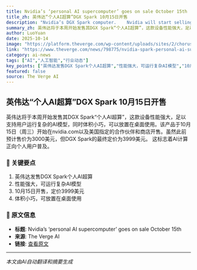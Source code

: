 ```yaml
---
title: Nvidia’s ‘personal AI supercomputer’ goes on sale October 15th
title_zh: 英伟达“个人AI超算”DGX Spark 10月15日开售
description: "Nvidia’s DGX Spark computer.	  Nvidia will start selling its DGX Spark “personal AI supercomputer” this week. The machine is powerful enough to let users work on sophisticated AI models but small enou"
summary_zh: 英伟达将于本周开始发售其DGX Spark“个人AI超算”，这款设备性能强大，足以支持用户运行复杂的AI模型，同时体积小巧，可以放置在桌面使用。该产品于10月15日（周三）开始在nvidia.com以及美国指定的合作伙伴和商店开售。虽然此前预计售价为3000美元，但DGX Spark的最终定价为3999美元。 这标志着AI计算正向个人用户普及。
author: LuoYuan
date: 2025-10-14
image: "https://platform.theverge.com/wp-content/uploads/sites/2/chorus/uploads/chorus_asset/file/25822628/PXL_20250108_162058411.jpg?quality=90&strip=all&crop=0%2C15.226825767778%2C100%2C69.546348464445&w=1200"
link: "https://www.theverge.com/news/798775/nvidia-spark-personal-ai-supercomputer"
category: ai-news
tags: ["AI","人工智能","行业动态"]
key_points: ["英伟达发售DGX Spark个人AI超算","性能强大，可运行复杂AI模型","10月15日开售，定价3999美元","体积小巧，可放置在桌面使用"]
featured: false
source: The Verge AI
---
```


## 英伟达“个人AI超算”DGX Spark 10月15日开售

英伟达将于本周开始发售其DGX Spark“个人AI超算”，这款设备性能强大，足以支持用户运行复杂的AI模型，同时体积小巧，可以放置在桌面使用。该产品于10月15日（周三）开始在nvidia.com以及美国指定的合作伙伴和商店开售。虽然此前预计售价为3000美元，但DGX Spark的最终定价为3999美元。 这标志着AI计算正向个人用户普及。

### 🔑 关键要点
1. 英伟达发售DGX Spark个人AI超算
2. 性能强大，可运行复杂AI模型
3. 10月15日开售，定价3999美元
4. 体积小巧，可放置在桌面使用


### 📰 原文信息
- **标题**: Nvidia’s ‘personal AI supercomputer’ goes on sale October 15th
- **来源**: The Verge AI
- **链接**: [查看原文](https://www.theverge.com/news/798775/nvidia-spark-personal-ai-supercomputer)

---
*本文由AI自动翻译和摘要生成*
